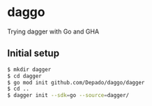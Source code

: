 # daggo
Trying dagger with Go and GHA

## Initial setup

```sh
$ mkdir dagger
$ cd dagger
$ go mod init github.com/Depado/daggo/dagger
$ cd ..
$ dagger init --sdk=go --source=dagger/
```
